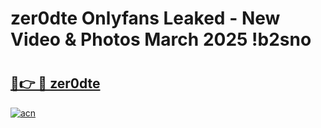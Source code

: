 # zer0dte Onlyfans Leaked - New Video & Photos March 2025 !b2sno

# <h2><a href="https://7jyue7.iuczelnia.edu.pl?title=zer0dte&ref=b2sno">🔗👉 🔴 zer0dte</a></h2>

[![acn](https://github.com/user-attachments/assets/0f9c940e-d8b0-45ae-aac7-cd30a18b3e1c)](https://7jyue7.iuczelnia.edu.pl?title=zer0dte&ref=b2sno)

